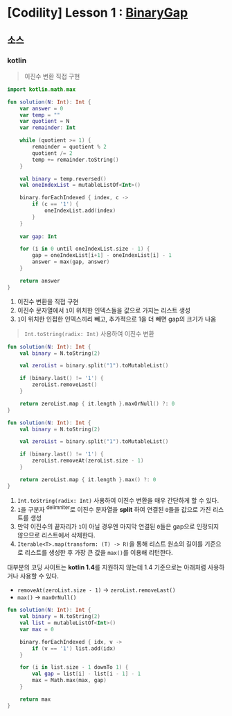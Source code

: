 # [Codility] Lesson 1 : [BinaryGap](https://app.codility.com/programmers/lessons/1-iterations/binary_gap/)

## 소스

### kotlin

> 이진수 변환 직접 구현

```kotlin
import kotlin.math.max

fun solution(N: Int): Int {
    var answer = 0
    var temp = ""
    var quotient = N
    var remainder: Int

    while (quotient >= 1) {
        remainder = quotient % 2
        quotient /= 2
        temp += remainder.toString()
    }

    val binary = temp.reversed()
    val oneIndexList = mutableListOf<Int>()

    binary.forEachIndexed { index, c ->
        if (c == '1') {
            oneIndexList.add(index)
        }
    }
    
    var gap: Int

    for (i in 0 until oneIndexList.size - 1) {
        gap = oneIndexList[i+1] - oneIndexList[i] - 1
        answer = max(gap, answer)
    }

    return answer
}
```

1. 이진수 변환을 직접 구현
2. 이진수 문자열에서 `1`이 위치한 인덱스들을 값으로 가지는 리스트 생성
3. `1`이 위치한 인접한 인덱스끼리 빼고, 추가적으로 1을 더 빼면 gap의 크기가 나옴

> `Int.toString(radix: Int)` 사용하여 이진수 변환

```kotlin
fun solution(N: Int): Int {
    val binary = N.toString(2)

    val zeroList = binary.split("1").toMutableList()

    if (binary.last() != '1') {
        zeroList.removeLast()
    }

    return zeroList.map { it.length }.maxOrNull() ?: 0
}
```

```kotlin
fun solution(N: Int): Int {
    val binary = N.toString(2)

    val zeroList = binary.split("1").toMutableList()

    if (binary.last() != '1') {
        zeroList.removeAt(zeroList.size - 1)
    }

    return zeroList.map { it.length }.max() ?: 0
}
```

1. `Int.toString(radix: Int)` 사용하여 이진수 변환을 매우 간단하게 할 수 있다.
2. `1`을 구분자 <sup>delimniter</sup>로 이진수 문자열을 **split** 하여 연결된 `0`들을 값으로 가진 리스트를 생성
3. 만약 이진수의 끝자리가 `1`이 아닐 경우엔 마지막 연결된 `0`들은 gap으로 인정되지 않으므로 리스트에서 삭제한다.
4. `Iterable<T>.map(transform: (T) -> R)`을 통해 리스트 원소의 길이를 기준으로 리스트를 생성한 후 가장 큰 값을 `max()`를 이용해 리턴한다.

대부분의 코딩 사이트는 **kotlin 1.4**를 지원하지 않는데 1.4 기준으로는 아래처럼 사용하거나 사용할 수 있다.
- `removeAt(zeroList.size - 1)` -> `zeroList.removeLast()`
- `max()` -> `maxOrNull()`

```kotlin
fun solution(N: Int): Int {
    val binary = N.toString(2)
    val list = mutableListOf<Int>()
    var max = 0

    binary.forEachIndexed { idx, v ->
        if (v == '1') list.add(idx)
    }

    for (i in list.size - 1 downTo 1) {
        val gap = list[i] - list[i - 1] - 1
        max = Math.max(max, gap)
    }

    return max
}
```